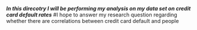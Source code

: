 ***In this direcotry I will be performing my analysis on my data set on credit card default rates***
#I hope to answer my research question regarding whether there are correlations between credit card default and people 


